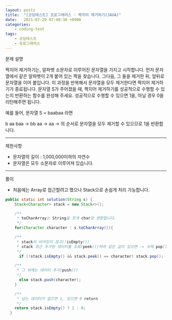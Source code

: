 ```yaml
---
layout: posts
title:  "[코딩테스트] 프로그래머스 - 짝지어 제거하기(JAVA)"
date:   2021-07-20 07:40:30 +0900
categories:
    - coding-test 
tags:
    - 코딩테스트
    - 프로그래머스
---
```

문제 설명

짝지어 제거하기는, 알파벳 소문자로 이루어진 문자열을 가지고 시작합니다. 먼저 문자열에서 같은 알파벳이 2개 붙어 있는 짝을 찾습니다. 그다음, 그 둘을 제거한 뒤, 앞뒤로 문자열을 이어 붙입니다. 이 과정을 반복해서 문자열을 모두 제거한다면 짝지어 제거하기가 종료됩니다. 문자열 S가 주어졌을 때, 짝지어 제거하기를 성공적으로 수행할 수 있는지 반환하는 함수를 완성해 주세요. 성공적으로 수행할 수 있으면 1을, 아닐 경우 0을 리턴해주면 됩니다.

예를 들어, 문자열 S = baabaa 라면

b aa baa → bb aa → aa → 의 순서로 문자열을 모두 제거할 수 있으므로 1을 반환합니다.

---
제한사항
- 문자열의 길이 : 1,000,000이하의 자연수
- 문자열은 모두 소문자로 이루어져 있습니다.

---
풀이
- 처음에는 Array로 접근할려고 했으나 Stack으로 손쉽게 처리 가능합니다.


```java
public static int solution(String s) {
    Stack<Character> stack = new Stack<>();

    /**
     * toCharArray는 String을 쪼개 char로 변환합니다.
     */
    for(Character character : s.toCharArray()){

    /**
     * stack이 비어있지 않고(!isEmpty())
     * stack 최근 추가된 데이터를 조회(peek())하여 같은 값이 있으면 -> 삭제 pop()
     */
      if (!stack.isEmpty() && stack.peek() == character) stack.pop();

    /**
     * 그 외에는 데이터 추가(push())
     */
      else stack.push(character);
    }

    /**
     * 남는 데이터가 없으면 1, 있으면 0 return
     */
    return stack.isEmpty() ? 1 : 0;
  }
```